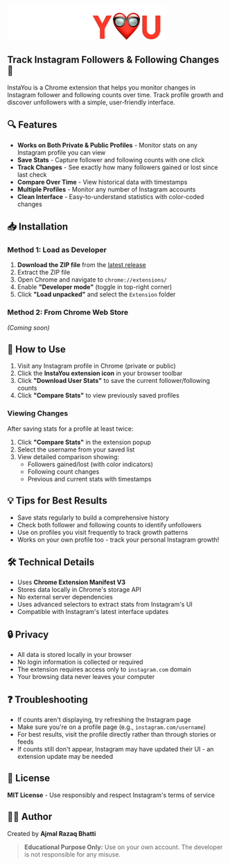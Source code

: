 <img src="Extension/Public/logo.png" height="80px" alt="InstaYou Logo"/>  

## Track Instagram Followers & Following Changes 👀  
InstaYou is a Chrome extension that helps you monitor changes in Instagram follower and following counts over time. Track profile growth and discover unfollowers with a simple, user-friendly interface.  

## 🔍 Features  
- **Works on Both Private & Public Profiles** - Monitor stats on any Instagram profile you can view  
- **Save Stats** - Capture follower and following counts with one click  
- **Track Changes** - See exactly how many followers gained or lost since last check  
- **Compare Over Time** - View historical data with timestamps  
- **Multiple Profiles** - Monitor any number of Instagram accounts  
- **Clean Interface** - Easy-to-understand statistics with color-coded changes  

## 📥 Installation  
### Method 1: Load as Developer  
1. **Download the ZIP file** from the [latest release](https://github.com/your-repo/releases)  
2. Extract the ZIP file  
3. Open Chrome and navigate to `chrome://extensions/`  
4. Enable **"Developer mode"** (toggle in top-right corner)  
5. Click **"Load unpacked"** and select the `Extension` folder  

### Method 2: From Chrome Web Store  
_(Coming soon)_  

## 🚀 How to Use  
1. Visit any Instagram profile in Chrome (private or public)  
2. Click the **InstaYou extension icon** in your browser toolbar  
3. Click **"Download User Stats"** to save the current follower/following counts  
4. Click **"Compare Stats"** to view previously saved profiles  

### Viewing Changes  
After saving stats for a profile at least twice:  
1. Click **"Compare Stats"** in the extension popup  
2. Select the username from your saved list  
3. View detailed comparison showing:  
   - Followers gained/lost (with color indicators)  
   - Following count changes  
   - Previous and current stats with timestamps  

## 💡 Tips for Best Results  
- Save stats regularly to build a comprehensive history  
- Check both follower and following counts to identify unfollowers  
- Use on profiles you visit frequently to track growth patterns  
- Works on your own profile too - track your personal Instagram growth!  

## 🛠️ Technical Details  
- Uses **Chrome Extension Manifest V3**  
- Stores data locally in Chrome's storage API  
- No external server dependencies  
- Uses advanced selectors to extract stats from Instagram's UI  
- Compatible with Instagram's latest interface updates  

## 🔒 Privacy  
- All data is stored locally in your browser  
- No login information is collected or required  
- The extension requires access only to `instagram.com` domain  
- Your browsing data never leaves your computer  

## ❓ Troubleshooting  
- If counts aren't displaying, try refreshing the Instagram page  
- Make sure you're on a profile page (e.g., `instagram.com/username`)  
- For best results, visit the profile directly rather than through stories or feeds  
- If counts still don't appear, Instagram may have updated their UI - an extension update may be needed  

## 📝 License  
**MIT License** - Use responsibly and respect Instagram's terms of service  

## 👨‍💻 Author  
Created by **Ajmal Razaq Bhatti**  

> **Educational Purpose Only:** Use on your own account. The developer is not responsible for any misuse.  
